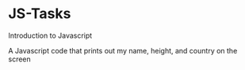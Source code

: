 # JS-Tasks
Introduction to Javascript

A Javascript code that prints out my name, height, and country on the screen

